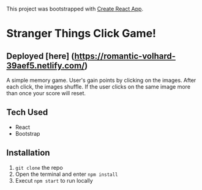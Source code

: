 This project was bootstrapped with [Create React App](https://github.com/facebookincubator/create-react-app).

# Stranger Things Click Game!

## Deployed [here] (https://romantic-volhard-39aef5.netlify.com/)

A simple memory game. User's gain points by clicking on the images. After each click, the images shuffle. If the user clicks on the same image more than once your score will reset.

## Tech Used
- React
- Bootstrap

## Installation

1. `git clone` the repo
2. Open the terminal and enter `npm install`
3. Execut `npm start` to run locally
